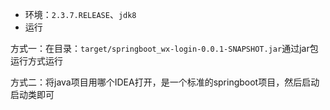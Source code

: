 + 环境：`2.3.7.RELEASE`、`jdk8`
+ 运行

方式一：在目录：`target/springboot_wx-login-0.0.1-SNAPSHOT.jar`通过jar包运行方式运行

方式二：将java项目用哪个IDEA打开，是一个标准的springboot项目，然后启动启动类即可